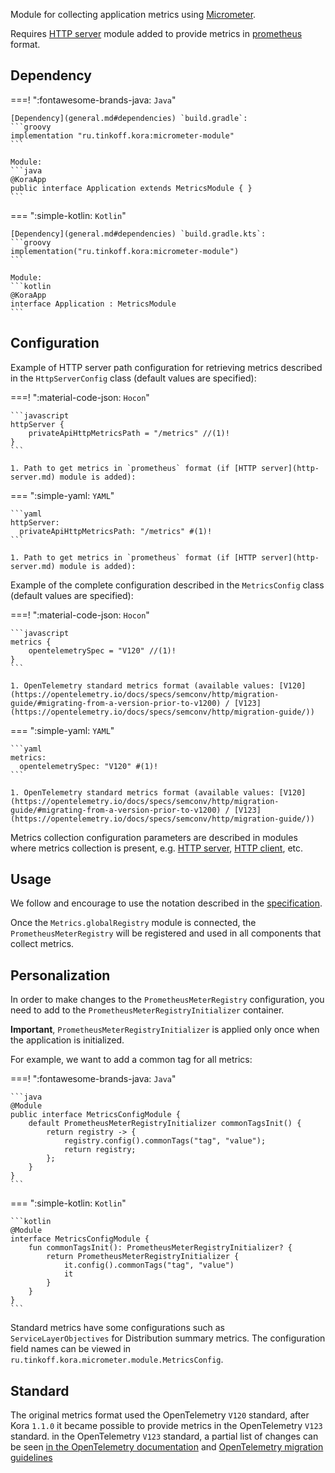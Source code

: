 Module for collecting application metrics using [Micrometer](https://micrometer.io/docs/concepts#_purpose).

Requires [HTTP server](http-server.md) module added to provide metrics in [prometheus](https://prometheus.io/docs/concepts/data_model/) format.

## Dependency

===! ":fontawesome-brands-java: `Java`"

    [Dependency](general.md#dependencies) `build.gradle`:
    ```groovy
    implementation "ru.tinkoff.kora:micrometer-module"
    ```

    Module:
    ```java
    @KoraApp
    public interface Application extends MetricsModule { }
    ```

=== ":simple-kotlin: `Kotlin`"

    [Dependency](general.md#dependencies) `build.gradle.kts`:
    ```groovy
    implementation("ru.tinkoff.kora:micrometer-module")
    ```

    Module:
    ```kotlin
    @KoraApp
    interface Application : MetricsModule
    ```

## Configuration

Example of HTTP server path configuration for retrieving metrics described in the `HttpServerConfig` class (default values are specified):

===! ":material-code-json: `Hocon`"

    ```javascript
    httpServer {
        privateApiHttpMetricsPath = "/metrics" //(1)!
    }
    ```

    1. Path to get metrics in `prometheus` format (if [HTTP server](http-server.md) module is added):

=== ":simple-yaml: `YAML`"

    ```yaml
    httpServer:
      privateApiHttpMetricsPath: "/metrics" #(1)!
    ```

    1. Path to get metrics in `prometheus` format (if [HTTP server](http-server.md) module is added):

Example of the complete configuration described in the `MetricsConfig` class (default values are specified):

===! ":material-code-json: `Hocon`"

    ```javascript
    metrics {
        opentelemetrySpec = "V120" //(1)!
    }
    ```

    1. OpenTelemetry standard metrics format (available values: [V120](https://opentelemetry.io/docs/specs/semconv/http/migration-guide/#migrating-from-a-version-prior-to-v1200) / [V123](https://opentelemetry.io/docs/specs/semconv/http/migration-guide/))

=== ":simple-yaml: `YAML`"

    ```yaml
    metrics:
      opentelemetrySpec: "V120" #(1)!
    ```

    1. OpenTelemetry standard metrics format (available values: [V120](https://opentelemetry.io/docs/specs/semconv/http/migration-guide/#migrating-from-a-version-prior-to-v1200) / [V123](https://opentelemetry.io/docs/specs/semconv/http/migration-guide/))

Metrics collection configuration parameters are described in modules where metrics collection is present, e.g. [HTTP server](http-server.md), [HTTP client](http-client.md), etc.

## Usage

We follow and encourage to use the notation described in the [specification](https://prometheus.io/docs/concepts/data_model/).

Once the `Metrics.globalRegistry` module is connected, the `PrometheusMeterRegistry` will be registered and used in all components that collect metrics.

## Personalization

In order to make changes to the `PrometheusMeterRegistry` configuration, you need to add to the `PrometheusMeterRegistryInitializer` container.

**Important**, `PrometheusMeterRegistryInitializer` is applied only once when the application is initialized.

For example, we want to add a common tag for all metrics:

===! ":fontawesome-brands-java: `Java`"

    ```java
    @Module
    public interface MetricsConfigModule {
        default PrometheusMeterRegistryInitializer commonTagsInit() {
            return registry -> {
                registry.config().commonTags("tag", "value");
                return registry;
            };
        }
    }
    ```

=== ":simple-kotlin: `Kotlin`"

    ```kotlin
    @Module
    interface MetricsConfigModule {
        fun commonTagsInit(): PrometheusMeterRegistryInitializer? {
            return PrometheusMeterRegistryInitializer {
                it.config().commonTags("tag", "value")
                it
            }
        }
    }
    ```

Standard metrics have some configurations such as `ServiceLayerObjectives` for Distribution summary metrics.
The configuration field names can be viewed in `ru.tinkoff.kora.micrometer.module.MetricsConfig`.

## Standard

The original metrics format used the OpenTelemetry `V120` standard, after Kora `1.1.0` it became possible to provide metrics in the OpenTelemetry `V123` standard.
in the OpenTelemetry `V123` standard, a partial list of changes can be seen [in the OpenTelemetry documentation](https://opentelemetry.io/blog/2023/http-conventions-declared-stable/)
and [OpenTelemetry migration guidelines](https://opentelemetry.io/docs/specs/semconv/http/migration-guide/)
